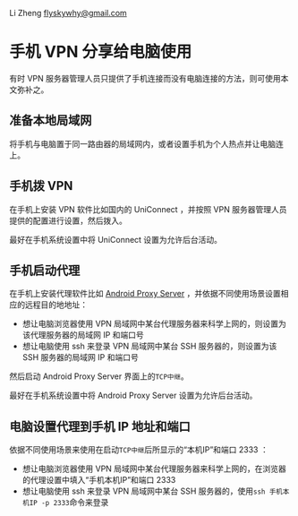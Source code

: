 Li Zheng <flyskywhy@gmail.com>

# 手机 VPN 分享给电脑使用
有时 VPN 服务器管理人员只提供了手机连接而没有电脑连接的方法，则可使用本文弥补之。

## 准备本地局域网
将手机与电脑置于同一路由器的局域网内，或者设置手机为个人热点并让电脑连上。

## 手机拨 VPN
在手机上安装 VPN 软件比如国内的 UniConnect ，并按照 VPN 服务器管理人员提供的配置进行设置，然后拨入。

最好在手机系统设置中将 UniConnect 设置为允许后台活动。

## 手机启动代理
在手机上安装代理软件比如 [Android Proxy Server](https://apkpure.com/android-proxy-server/cn.adonet.proxyevery) ，并依据不同使用场景设置相应的远程目的地地址：

* 想让电脑浏览器使用 VPN 局域网中某台代理服务器来科学上网的，则设置为该代理服务器的局域网 IP 和端口号
* 想让电脑使用 ssh 来登录 VPN 局域网中某台 SSH 服务器的，则设置为该 SSH 服务器的局域网 IP 和端口号

然后启动 Android Proxy Server 界面上的`TCP中继`。

最好在手机系统设置中将 Android Proxy Server 设置为允许后台活动。

## 电脑设置代理到手机 IP 地址和端口
依据不同使用场景来使用在启动`TCP中继`后所显示的“本机IP”和端口 2333 ：

* 想让电脑浏览器使用 VPN 局域网中某台代理服务器来科学上网的，在浏览器的代理设置中填入“手机本机IP”和端口 2333
* 想让电脑使用 ssh 来登录 VPN 局域网中某台 SSH 服务器的，使用`ssh 手机本机IP -p 2333`命令来登录
